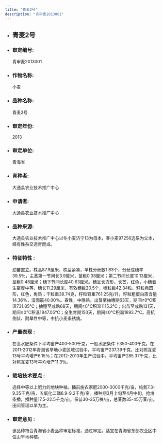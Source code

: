 ```yaml
---
title: "青麦2号"
description: "青审麦2013001"
---
```

* ## 青麦2号
* ###  审定编号:  
   青审麦2013001

*  ### 作物名称:  
   小麦

*   ###  品种名称: 
    青麦2号

*   ### 审定年份: 
    2013

*   ### 审定单位:  
    青海省

*   ### 育种者:  
    大通县农业技术推广中心

*   ### 申请者:  
    大通县农业技术推广中心

*   ### 品种来源:  
    大通县农业技术推广中心以冬小麦济宁13为母本，春小麦97256选系为父本，经有性杂交选育而成。

*   ### 特征特性 : 
    幼苗直立。株高87.9厘米，株型紧凑，单株分蘖数1.83个，分蘖成穗率39.5％，主茎第一节间长3.9厘米，茎粗0.38厘米；第二节间长度10.13厘米，茎粗0.48厘米；穗下节间长度40.63厘米。穗呈长方形，长芒，红色，小穗着生密度中等，穗长11.29厘米，有效穗数20.5个，穗粒数42.34粒。籽粒椭圆形，红色，角质；千粒重39.74克，籽粒容重761.25克/升，籽粒粗蛋白质含量14.36%，湿面筋40.00%。春性，中晚熟。出苗至抽穗期63天，期间≥0℃积温731.85℃；抽穗至成熟68天，期间≥0℃积温1115.2℃；出苗至成熟131天，期间≥0℃积温1847.05℃；全生育期150天，期间≥0℃积温1893.7℃。高抗倒伏、耐旱性中等，中抗小麦条锈病。

*   ### 产量表现 : 
    在高水肥条件下平均亩产400-500千克，一般水肥条件下350-400千克。在2011-2012年青海省旱地小麦区域试验中，平均亩产237.39千克，比对照互麦13号平均增产6.15％；在2012-2013年生产试验中，平均亩产285.37千克，比对照互麦13号平均增产11.3％。

*   ### 栽培技术要点 : 
    选择中等以上肥力的地块种植。播前施农家肥2000-3000千克/亩，纯氮7.3-9.35千克/亩，五氧化二磷6.9-9.2千克/亩。播种期3月上旬至4月中旬，抢墒条播，播种量17.5-22.5千克/亩，保苗30-35万株/亩，总茎数35-45万茎/亩。田间管理以早为主。

*   ### 审定意见 : 
    该品种符合青海省小麦品种审定标准，通过审定。适宜在青海省东部农业区中位山旱地种植。
